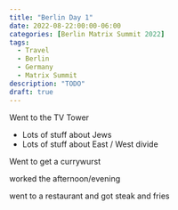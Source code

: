 ```yaml
---
title: "Berlin Day 1"
date: 2022-08-22:00:00-06:00
categories: [Berlin Matrix Summit 2022]
tags:
  - Travel
  - Berlin
  - Germany
  - Matrix Summit
description: "TODO"
draft: true
---
```


Went to the TV Tower

* Lots of stuff about Jews
* Lots of stuff about East / West divide

Went to get a currywurst

worked the afternoon/evening

went to a restaurant and got steak and fries
